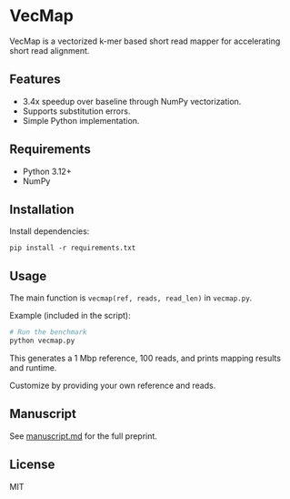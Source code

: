 # VecMap

VecMap is a vectorized k-mer based short read mapper for accelerating short read alignment.

## Features
- 3.4x speedup over baseline through NumPy vectorization.
- Supports substitution errors.
- Simple Python implementation.

## Requirements
- Python 3.12+
- NumPy

## Installation
Install dependencies:
```
pip install -r requirements.txt
```

## Usage
The main function is `vecmap(ref, reads, read_len)` in `vecmap.py`.

Example (included in the script):
```python
# Run the benchmark
python vecmap.py
```

This generates a 1 Mbp reference, 100 reads, and prints mapping results and runtime.

Customize by providing your own reference and reads.

## Manuscript
See [manuscript.md](manuscript.md) for the full preprint.

## License
MIT
